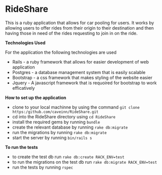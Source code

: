 # RideShare

 This is a ruby application that allows for car pooling
for users. It works by allowing  users to offer rides from their 
origin to their destination and then having those in need of the 
rides requesting to join in on the ride.

**Technologies Used**

For the application the following technologies are used
- Rails - a ruby framework that allows for easier development of web application
- Postgres - a database management system that is easily scalable
- Bootstrap - a css framework that makes styling of the website easier
- Jquery -  A javascript framework that is requoired for bootstrap to work efficatively

**How to set up the application**

- clone to your local machinne by using the command `git clone https:/github.com/caveinn/RideShare.git`
- cd into the RideShare directory using `cd RideShare`
- install the required gems by running `bundle`
- create the relevant database by running `rake db:migrate`
- run the migrations by running `rake db:migrate`
- start the server by running `bin/rails s`

**To run the tests**
- to create the test db run `rake db:create RACK_ENV=test`
- to run the migrations on the test db run `rake db:migrate RACK_ENV=test`
- run the tests  by running `rspec`
